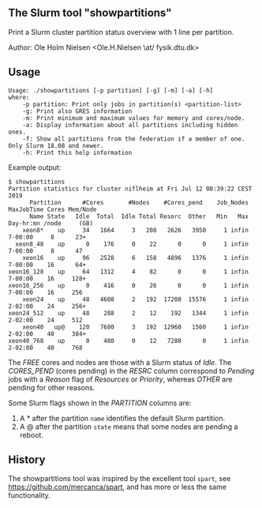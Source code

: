 The Slurm tool "showpartitions"
-------------------------------

Print a Slurm cluster partition status overview with 1 line per partition.

Author: Ole Holm Nielsen <Ole.H.Nielsen \at/ fysik.dtu.dk>

Usage
-----

```
Usage: ./showpartitions [-p partition] [-g] [-m] [-a] [-h]
where:
	-p partition: Print only jobs in partition(s) <partition-list>
	-g: Print also GRES information
	-m: Print minimum and maximum values for memory and cores/node.
	-a: Display information about all partitions including hidden ones.
	-f: Show all partitions from the federation if a member of one. Only Slurm 18.08 and newer.
	-h: Print this help information

```

Example output:

```
$ showpartitions 
Partition statistics for cluster niflheim at Fri Jul 12 08:39:22 CEST 2019
      Partition      #Cores       #Nodes    #Cores_pend    Job_Nodes MaxJobTime Cores Mem/Node
      Name State   Idle  Total  Idle Total Resorc  Other   Min   Max  Day-hr:mn /node     (GB)
    xeon8*    up     34   1664     3   208   2626   3950     1 infin    7-00:00     8      23+
  xeon8_48    up      0    176     0    22      0      0     1 infin    7-00:00     8      47 
    xeon16    up     96   2528     6   158   4896   1376     1 infin    7-00:00    16      64+
xeon16_128    up     64   1312     4    82      0      0     1 infin    7-00:00    16     128+
xeon16_256    up      0    416     0    26      0      0     1 infin    7-00:00    16     256 
    xeon24    up     48   4608     2   192  17208  15576     1 infin    2-02:00    24     256+
xeon24_512    up     48    288     2    12    192   1344     1 infin    2-02:00    24     512 
    xeon40   up@    120   7680     3   192  12960   1560     1 infin    2-02:00    40     384+
xeon40_768    up      0    480     0    12   7280      0     1 infin    2-02:00    40     768 

```

The *FREE* cores and nodes are those with a Slurm status of *Idle*.
The *CORES_PEND* (cores pending) in the *RESRC* column correspond to
*Pending* jobs with a *Reason* flag of *Resources* or *Priority*,
whereas *OTHER* are pending for other reasons.

Some Slurm flags shown in the *PARTITION* columns are:

1. A \* after the partition ```name``` identifies the default Slurm partition.
2. A @ after the partition ```state``` means that some nodes are pending a reboot.

History
-------

The showpartitions tool was inspired by the excellent tool ```spart```, see https://github.com/mercanca/spart,
and has more or less the same functionality.
